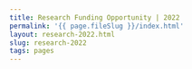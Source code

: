 ```yaml
---
title: Research Funding Opportunity | 2022
permalink: '{{ page.fileSlug }}/index.html'
layout: research-2022.html
slug: research-2022
tags: pages
---
```




